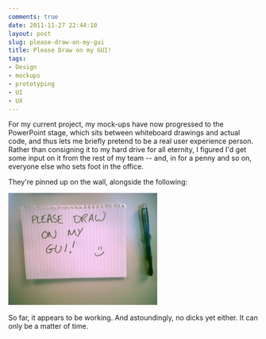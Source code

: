 ```yaml
---
comments: true
date: 2011-11-27 22:44:10
layout: post
slug: please-draw-on-my-gui
title: Please Draw on my GUI!
tags:
- Design
- mockups
- prototyping
- UI
- UX
---
```


For my current project, my mock-ups have now progressed to the PowerPoint stage, which sits between whiteboard drawings and actual code, and thus lets me briefly pretend to be a real user experience person.  Rather than consigning it to my hard drive for all eternity, I figured I'd get some input on it from the rest of my team -- and, in for a penny and so on, everyone else who sets foot in the office.

They're pinned up on the wall, alongside the following:

[![Please Draw on my GUI!](/img/blog/2011/11/IMG-20111125-00124-300x225.jpg)](/blog/2011/11/IMG-20111125-00124.jpg)

So far, it appears to be working.  And astoundingly, no dicks yet either.  It can only be a matter of time.
